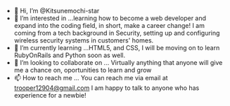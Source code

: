 - 👋 Hi, I’m @Kitsunemochi-star
- 👀 I’m interested in ...learning how to become a web developer and expand into the coding field, in short, make a career change! I am coming from a tech background in Security, setting up and configuring wireless security systems in customers' homes.
- 🌱 I’m currently learning ...HTML5, and CSS, I will be moving on to learn RubyOnRails and Python soon as well.
- 💞️ I’m looking to collaborate on ... Virtually anything that anyone will give me a chance on, oportunities to learn and grow
- 📫 How to reach me ... You can reach me via email at trooper12904@gmail.com I am happy to talk to anyone who has experience for a newbie!

<!---
Kitsunemochi-star/Kitsunemochi-star is a ✨ special ✨ repository because its `README.md` (this file) appears on your GitHub profile.
You can click the Preview link to take a look at your changes.
--->
